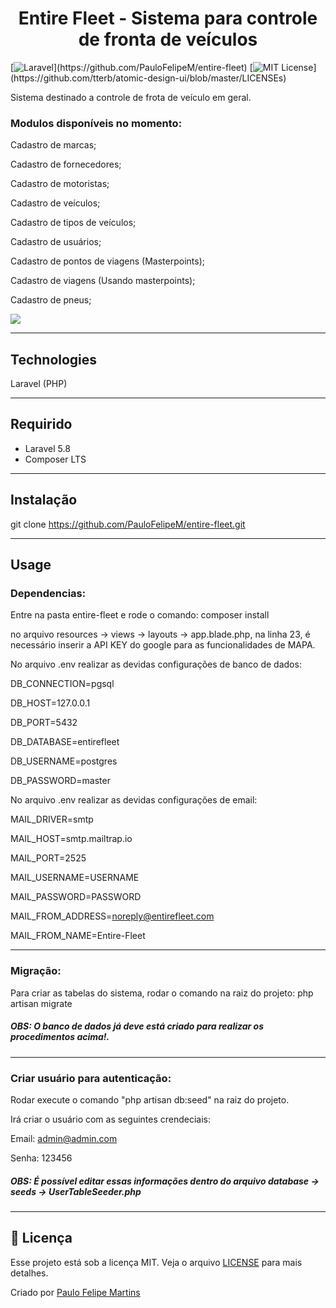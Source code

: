 <h1 align="center">
  Entire Fleet - Sistema para controle de fronta de veículos
</h1>

[![Laravel](https://img.shields.io/badge/Awesome-Laravel-brightgreen.svg?)](https://github.com/PauloFelipeM/entire-fleet)
[![MIT License](https://img.shields.io/apm/l/atomic-design-ui.svg?)](https://github.com/tterb/atomic-design-ui/blob/master/LICENSEs)

Sistema destinado a controle de frota de veículo em geral.

### Modulos disponíveis no momento:

Cadastro de marcas;

Cadastro de fornecedores;

Cadastro de motoristas;

Cadastro de veículos;

Cadastro de tipos de veículos;

Cadastro de usuários;

Cadastro de pontos de viagens (Masterpoints);

Cadastro de viagens (Usando masterpoints);

Cadastro de pneus;

![](header.png)

-------------------------------------------------------------------------------------

## Technologies
Laravel (PHP)

-------------------------------------------------------------------------------------

## Requirido
- Laravel 5.8
- Composer LTS

-------------------------------------------------------------------------------------

## Instalação

git clone https://github.com/PauloFelipeM/entire-fleet.git

-------------------------------------------------------------------------------------

## Usage

### Dependencias:

Entre na pasta entire-fleet e rode o comando: composer install

no arquivo resources -> views -> layouts -> app.blade.php, na linha 23, é necessário inserir a API KEY do google para as funcionalidades de MAPA.

<script async defer src="https://maps.googleapis.com/maps/api/js?key=API_KEY&libraries=places"></script>

No arquivo .env realizar as devidas configurações de banco de dados:

DB_CONNECTION=pgsql

DB_HOST=127.0.0.1

DB_PORT=5432

DB_DATABASE=entirefleet

DB_USERNAME=postgres

DB_PASSWORD=master


No arquivo .env realizar as devidas configurações de email:

MAIL_DRIVER=smtp

MAIL_HOST=smtp.mailtrap.io

MAIL_PORT=2525

MAIL_USERNAME=USERNAME

MAIL_PASSWORD=PASSWORD

MAIL_FROM_ADDRESS=noreply@entirefleet.com

MAIL_FROM_NAME=Entire-Fleet

-------------------------------------------------------------------------------------

### Migração:

Para criar as tabelas do sistema, rodar o comando na raiz do projeto: php artisan migrate

##### OBS: O banco de dados já deve está criado para realizar os procedimentos acima!.

-------------------------------------------------------------------------------------

### Criar usuário para autenticação:

Rodar execute o comando "php artisan db:seed" na raiz do projeto.

Irá criar o usuário com as seguintes crendeciais:

Email: admin@admin.com

Senha: 123456

##### OBS: É possível editar essas informações dentro do arquivo database -> seeds -> UserTableSeeder.php

-------------------------------------------------------------------------------------

## :memo: Licença

Esse projeto está sob a licença MIT. Veja o arquivo [LICENSE](LICENSE) para mais detalhes.

Criado por [Paulo Felipe Martins](https://www.linkedin.com/in/paulo-felipe-martins-3940b011a/)
